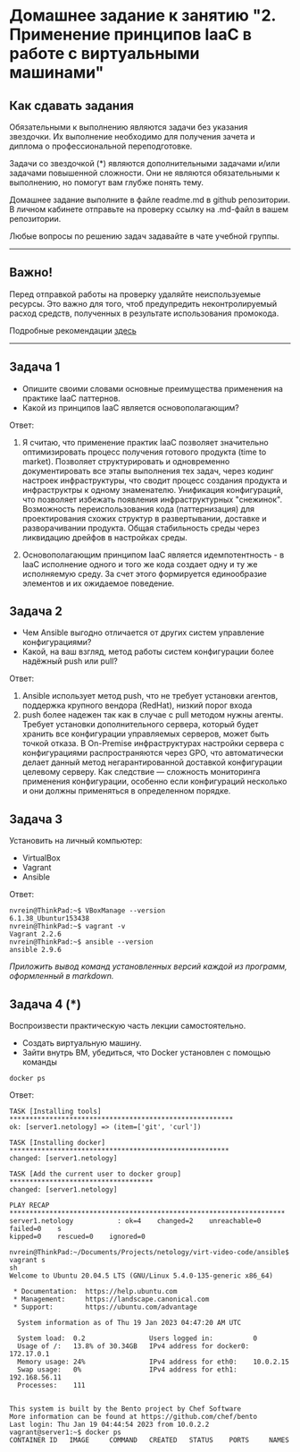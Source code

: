 
# Домашнее задание к занятию "2. Применение принципов IaaC в работе с виртуальными машинами"

## Как сдавать задания

Обязательными к выполнению являются задачи без указания звездочки. Их выполнение необходимо для получения зачета и диплома о профессиональной переподготовке.

Задачи со звездочкой (*) являются дополнительными задачами и/или задачами повышенной сложности. Они не являются обязательными к выполнению, но помогут вам глубже понять тему.

Домашнее задание выполните в файле readme.md в github репозитории. В личном кабинете отправьте на проверку ссылку на .md-файл в вашем репозитории.

Любые вопросы по решению задач задавайте в чате учебной группы.

---


## Важно!

Перед отправкой работы на проверку удаляйте неиспользуемые ресурсы.
Это важно для того, чтоб предупредить неконтролируемый расход средств, полученных в результате использования промокода.

Подробные рекомендации [здесь](https://github.com/netology-code/virt-homeworks/blob/virt-11/r/README.md)

---

## Задача 1

- Опишите своими словами основные преимущества применения на практике IaaC паттернов.
- Какой из принципов IaaC является основополагающим?

Ответ:
1) Я считаю, что применение практик IaaC позволяет значительно оптимизировать процесс получения готового продукта (time to market).
Позволяет структурировать и одновременно документировать все этапы выполнения тех задач, через кодинг настроек инфраструктуры, 
что сводит процесс создания продукта и инфраструктры к одному знаменателю. Унификация конфигураций, что позволяет избежать появления инфраструктурных "снежинок".
Возможность переиспользования кода (паттернизация) для проектирования схожих структур в развертывании, доставке и разворачивании продукта.
Общая стабильность среды через ликвидацию дрейфов в настройках среды. 

2) Основополагающим принципом IaaC является идемпотентность - в IaaC исполнение одного и того же кода создает одну и ту же исполняемую среду. 
За счет этого формируется единообразие элементов и их ожидаемое поведение.

## Задача 2

- Чем Ansible выгодно отличается от других систем управление конфигурациями?
- Какой, на ваш взгляд, метод работы систем конфигурации более надёжный push или pull?

Ответ: 
1) Ansible использует метод push, что не требует установки агентов, поддержка крупного вендора (RedHat), низкий порог входа
2) push более надежен так как в случае с pull методом нужны агенты. Требует установки дополнительного сервера, который будет хранить все конфигурации управляемых серверов, может быть точкой отказа. В On-Premise инфраструктурах настройки сервера с конфигурациями распространяются через GPO, что автоматически делает данный метод негарантированной доставкой конфигурации целевому серверу. Как следствие — сложность мониторинга применения конфигурации, особенно если конфигураций несколько и они должны применяться в определенном порядке.

## Задача 3

Установить на личный компьютер:

- VirtualBox
- Vagrant
- Ansible

Ответ:
```
nvrein@ThinkPad:~$ VBoxManage --version
6.1.38_Ubuntur153438
nvrein@ThinkPad:~$ vagrant -v
Vagrant 2.2.6
nvrein@ThinkPad:~$ ansible --version
ansible 2.9.6
```

*Приложить вывод команд установленных версий каждой из программ, оформленный в markdown.*

## Задача 4 (*)

Воспроизвести практическую часть лекции самостоятельно.

- Создать виртуальную машину.
- Зайти внутрь ВМ, убедиться, что Docker установлен с помощью команды
```
docker ps
```

Ответ:
```
TASK [Installing tools] ********************************************************
ok: [server1.netology] => (item=['git', 'curl'])

TASK [Installing docker] *******************************************************
changed: [server1.netology]

TASK [Add the current user to docker group] ************************************
changed: [server1.netology]

PLAY RECAP *********************************************************************
server1.netology           : ok=4    changed=2    unreachable=0    failed=0    s                                                                                                         kipped=0    rescued=0    ignored=0

nvrein@ThinkPad:~/Documents/Projects/netology/virt-video-code/ansible$ vagrant s                                                                                                         sh
Welcome to Ubuntu 20.04.5 LTS (GNU/Linux 5.4.0-135-generic x86_64)

 * Documentation:  https://help.ubuntu.com
 * Management:     https://landscape.canonical.com
 * Support:        https://ubuntu.com/advantage

  System information as of Thu 19 Jan 2023 04:47:20 AM UTC

  System load:  0.2                Users logged in:          0
  Usage of /:   13.8% of 30.34GB   IPv4 address for docker0: 172.17.0.1
  Memory usage: 24%                IPv4 address for eth0:    10.0.2.15
  Swap usage:   0%                 IPv4 address for eth1:    192.168.56.11
  Processes:    111


This system is built by the Bento project by Chef Software
More information can be found at https://github.com/chef/bento
Last login: Thu Jan 19 04:44:54 2023 from 10.0.2.2
vagrant@server1:~$ docker ps
CONTAINER ID   IMAGE     COMMAND   CREATED   STATUS    PORTS     NAMES
```
